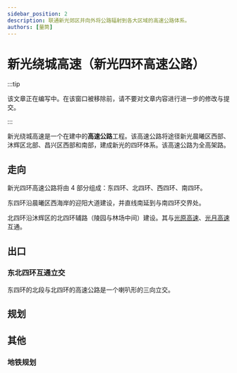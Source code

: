 ```yaml
---
sidebar_position: 2
description: 联通新光郊区并向外将公路辐射到各大区域的高速公路体系。
authors: [量筒]
---
```


# 新光绕城高速（新光四环高速公路）

:::tip

该文章正在编写中。在该窗口被移除前，请不要对文章内容进行进一步的修改与提交。

:::

新光绕城高速是一个在建中的**高速公路**工程。该高速公路将途径新光晨曦区西部、沐辉区北部、昌兴区西部和南部，建成新光的四环体系。该高速公路为全高架路。

## 走向

新光四环高速公路将由 4 部分组成：东四环、北四环、西四环、南四环。

东四环沿晨曦区西海岸的迎阳大道建设，并直线南延到与南四环交界处。

北四环沿沐辉区的北四环辅路（陵园与林场中间）建设。其与[光原高速](./xinguang_snowfield_expressway)、[光月高速](./xinguang_silvermoon_expressway)互通。

## 出口

### 东北四环互通立交

东四环的北段与北四环的高速公路是一个喇叭形的三向立交。

## 规划

## 其他

### 地铁规划
